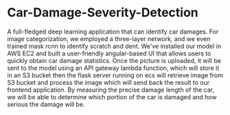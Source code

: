 # Car-Damage-Severity-Detection

A full-fledged deep learning application that can identify car damages.
For image categorization, we employed a three-layer network, and we even trained mask rcnn to identify scratch and dent. 
We've installed our model in AWS EC2 and built a user-friendly angular-based UI that allows users to quickly obtain car damage statistics. 
Once the picture is uploaded, it will be sent to the model using an API gateway lambda function, which will store it in an S3 bucket then the flask server running on ecs will retrieve image from S3 bucket and process the image which will send back the result to our frontend application. 
By measuring the precise damage length of the car, we will be able to determine which portion of the car is damaged and how serious the damage will be.
